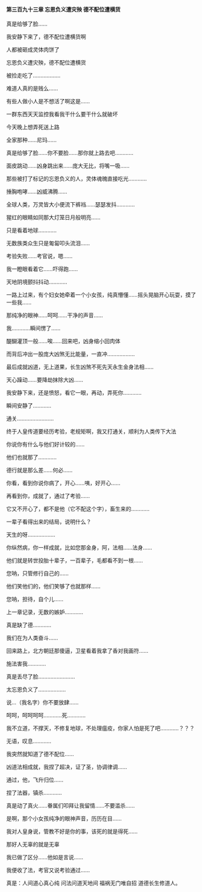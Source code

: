 #### 第三百九十三章 忘恩负义遭灾殃 德不配位遭横货

真是给够了脸……

我安静下来了，德不配位遭横货啊

人都被砸成灵体肉饼了

忘恩负义遭灾殃，德不配位遭横货

被捡走吃了………………

难道人真的是贱么……

有些人做小人是不想活了啊这是……

一群东西天天监控我看我干什么要干什么就破坏

今天晚上想弄死送上路

全家那种……尼玛……

真是给够了脸……你不要脸……那你就上路去吧…………

面皮跳动……凶身跳出来……庞大无比，将嘴一吸……

那些被打了标记的忘恩负义的人，灵体魂魄直接吃光…………

捶胸咆哮……凶威沸腾……

全球人类，万灵皆大小便流下裤裆……瑟瑟发抖…………

猩红的眼睛如同那大灯笼日月般明亮……

只是看着地球…………

无数族类众生只是匍匐叩头流泪……


考验失败……考官说，嗯……

我一瞪眼看着它……吓得跑……

天地阴境颤抖抖动…………

一路上过来，有个妇女她牵着一个小女孩，纯真懵懂……摇头晃脑开心玩耍，摸了一些我……

那纯净的眼神……呵呵……干净的声音……

我…………瞬间愣了……

醍醐灌顶一般……唉……回来吧，凶身缩小回肉体

而背后冲出一股庞大凶煞无比能量，一直冲………………

最后成就凶道，无上道果，长生凶煞不死先天永生金身法相……

天心躁动……要降劫抹除大凶……

我安静下来，还是愤怒，看它一眼，再动，弄死你…………

瞬间安静了…………


通关……………………

终于人皇传道要经历考验，老规矩啊，我又打通关，顺利为人类传下大法


你说你有什么与他们好计较的……

他们也就那了…………

德行就是那么差……何必……

你看，看到你说你病了，开心……咦，好开心……

再看到你，成就了，通过了考验……

它又不开心了，都不是他（它不配这个字），畜生来的…………

一辈子看得出来的结局，说明什么？

天生的呀………………

你纵然病，你一样成就，比如您那金身，阿，法相……法身……

他们就是转世投胎十辈子，一百辈子，毛都看不到一根……

您呐，只管修行自己的……

他们笑他们的，他们笑够了也就那样……

您呐，担待，自个儿……


上一章记录，无数的嫉妒…………

真是缺了德…………

我们在为人类奋斗……

回来路上，北方朝廷那傻逼，卫星看着我拿了香对我画符……

施法害我…………

真是丢尽了脸……………………

太忘恩负义了………………

说…（我名字）你不要放肆……

呵呵，呵呵呵呵…………死…………

我不立道，不撑天，不修复地球，不处理瘟疫，你家人怕是死了吧…………？？？


无语，叹息…………

我突然就知道了德不配位……

凶道法相成就，我捏了超决，证了圣，协调律调……

通过，他，飞升归位……

捏了法器，镇杀…………

真是动了真火……眷属们叩拜让我留情……不要滥杀……

是啊，那个小女孩纯净的眼神声音，历历在目……

我对人皇身说，管教不好是你的事，该死的就是得死……

那好人无辜的就是无辜

我已做了区分……他如是言说……

我便收了法，考官又说考验通过……

真是：人间道心真心纯
            问法问道天地间
            福祸无门唯自招
            道德长生修道人。

